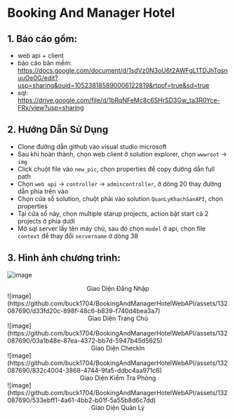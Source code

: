  # Booking And Manager Hotel
 ## 1. Báo cáo gồm:
 - web api + client
 - báo cáo bản mềm: https://docs.google.com/document/d/1sdVz0N3oU6t2AWFgL1TDJhTqsnuuOe0G/edit?usp=sharing&ouid=105238185890006122819&rtpof=true&sd=true
 - sql: https://drive.google.com/file/d/1bRqNFeMc8c6SHrSD3Gw_ta3R0Yce-FRx/view?usp=sharing
## 2. Hướng Dẫn Sử Dụng
- Clone đường dẫn github vào visual studio microsoft
- Sau khi hoàn thành, chọn web client ở solution explorer, chọn `wwwroot` -> `img`
- Click chuột file vào `new_pic`, chọn properties để copy đường dẫn full path
- Chọn `web api` -> `controller` -> `admincontroller`, ở dòng 20 thay đường dẫn phía trên vào
- Chọn cửa sổ solution, chuột phải vào solution `QuanLyKhachSanAPI`, chọn properties
- Tại cửa sổ này, chọn multiple starup projects, action bật start cả 2 projects ở phía dưới
- Mở sql server lấy tên máy chủ, sau đó chọn `model` ở api, chọn file `context` để thay đổi `servername` ở dòng 38
## 3. Hình ảnh chương trình:
![image](https://github.com/buck1704/BookingAndManagerHotelWebAPI/assets/132087690/eb4252f7-07d6-4963-9266-0c2a51171c73)
<div align="center">Giao Diện Đăng Nhập</div>
![image](https://github.com/buck1704/BookingAndManagerHotelWebAPI/assets/132087690/d33fd20c-898f-48c6-b839-f740d4bea3a7)
<div align="center">Giao Diện Trang Chủ</div>
![image](https://github.com/buck1704/BookingAndManagerHotelWebAPI/assets/132087690/03a1b48e-87ea-4372-bb7d-5947b45d5625)
<div align="center">Giao Diện CheckIn</div>
![image](https://github.com/buck1704/BookingAndManagerHotelWebAPI/assets/132087690/832c4004-3868-4744-9fa5-ddbc4aa971c6)
<div align="center">Giao Diện Kiểm Tra Phòng</div>
![image](https://github.com/buck1704/BookingAndManagerHotelWebAPI/assets/132087690/533ebff1-4a61-4bb2-b01f-5a55b8d6c7dd)
<div align="center">Giao Diện Quản Lý</div>
